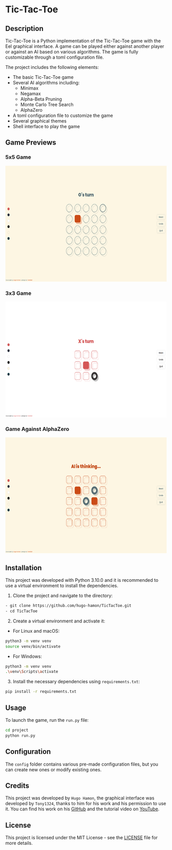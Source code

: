 # Tic-Tac-Toe

## Description

Tic-Tac-Toe is a Python implementation of the Tic-Tac-Toe game with the Eel graphical interface. A game can be played either against another player or against an AI based on various algorithms. The game is fully customizable through a toml configuration file.

The project includes the following elements:

- The basic Tic-Tac-Toe game
- Several AI algorithms including:
    - Minimax
    - Negamax
    - Alpha-Beta Pruning
    - Monte Carlo Tree Search
    - AlphaZero
- A toml configuration file to customize the game
- Several graphical themes
- Shell interface to play the game

## Game Previews

### 5x5 Game
<img src="md-images/game_example_1.png" alt="5x5 Game" width="640" height="360">

### 3x3 Game
<img src="md-images/game_example_3.png" alt="3x3 Game" width="640" height="360">

### Game Against AlphaZero
<img src="md-images/game_example_2.png" alt="AlphaZero AI" width="640" height="360">


## Installation

This project was developed with Python 3.10.0 and it is recommended to use a virtual environment to install the dependencies.

1. Clone the project and navigate to the directory:

```bash
- git clone https://github.com/hugo-hamon/TicTacToe.git
- cd TicTacToe
```

2. Create a virtual environment and activate it:
    
- For Linux and macOS:
```bash
python3 -m venv venv
source venv/bin/activate
```
- For Windows:
```bash
python3 -m venv venv
.\venv\Scripts\activate
```

3. Install the necessary dependencies using `requirements.txt`:
```bash
pip install -r requirements.txt
```

## Usage

To launch the game, run the `run.py` file:

```bash
cd project
python run.py
```

## Configuration

The `config` folder contains various pre-made configuration files, but you can create new ones or modify existing ones.

## Credits

This project was developed by `Hugo Hamon`, the graphical interface was developed by `Tony1324`, thanks to him for his work and his permission to use it. You can find his work on his [GitHub](https://github.com/Tony1324) and the tutorial video on [YouTube](https://youtu.be/4536nb0U2cQ?si=3mbp0cOwmaP42AKF).

## License

This project is licensed under the MIT License - see the [LICENSE](LICENSE) file for more details.
